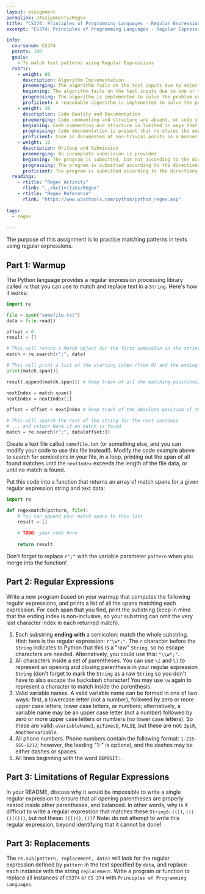 ```yaml
---
layout: assignment
permalink: /Assignments/Regex
title: "CS374: Principles of Programming Languages - Regular Expressions"
excerpt: "CS374: Principles of Programming Languages - Regular Expressions"

info:
  coursenum: CS374
  points: 100
  goals:
    - To match text patterns using Regular Expressions
  rubric:
    - weight: 60
      description: Algorithm Implementation
      preemerging: The algorithm fails on the test inputs due to major issues, or the program fails to compile and/or run
      beginning: The algorithm fails on the test inputs due to one or more minor issues
      progressing: The algorithm is implemented to solve the problem correctly according to given test inputs, but would fail if executed in a general case due to a minor issue or omission in the algorithm design or implementation
      proficient: A reasonable algorithm is implemented to solve the problem which correctly solves the problem according to the given test inputs, and would be reasonably expected to solve the problem in the general case
    - weight: 30
      description: Code Quality and Documentation
      preemerging: Code commenting and structure are absent, or code structure departs significantly from best practice, and/or the code departs significantly from the style guide
      beginning: Code commenting and structure is limited in ways that reduce the readability of the program, and/or there are minor departures from the style guide
      progressing: Code documentation is present that re-states the explicit code definitions, and/or code is written that mostly adheres to the style guide
      proficient: Code is documented at non-trivial points in a manner that enhances the readability of the program, and code is written according to the style guide
    - weight: 10
      description: Writeup and Submission
      preemerging: An incomplete submission is provided
      beginning: The program is submitted, but not according to the directions in one or more ways (for example, because it is lacking a readme writeup)
      progressing: The program is submitted according to the directions with a minor omission or correction needed, and with at least superficial responses to the bolded questions throughout
      proficient: The program is submitted according to the directions, including a readme writeup describing the solution, and thoughtful answers to the bolded questions throughout    
  readings:
    - rtitle: "Regex Activity"
      rlink: "../Activities/Regex"  
    - rtitle: "Regex Reference"
      rlink: "https://www.w3schools.com/python/python_regex.asp"
            
tags:
  - regex
  
---
```


The purpose of this assignment is to practice matching patterns in texts using regular expressions.  

## Part 1: Warmup

The Python language provides a regular expression processing library called `re` that you can use to match and replace text in a `String`.  Here's how it works:

```python
import re

file = open("somefile.txt")
data = file.read()

offset = 0
result = []

# This will return a Match object for the first semicolon in the string
match = re.search(r";", data)

# This will print a list of the starting index (from 0) and the ending index (non-inclusive) of the match
print(match.span())

result.append(match.span()) # keep track of all the matching positions, relative to the prior match position

nextIndex = match.span()
nextIndex = nextIndex[1]

offset = offset + nextIndex # keep track of the absolute position of the most recent match

# This will search the rest of the string for the next instance
# ... and return None if no match is found
match = re.search(r";", data[offset:])
```

Create a text file called `somefile.txt` (or something else, and you can modify your code to use this file instead!).  Modify the code example above to search for semicolons in your file, in a loop, printing out the span of all found matches until the `nextIndex` exceeds the length of the file data, or until no match is found.

Put this code into a function that returns an array of match spans for a given regular expression string and text data:

```python
import re

def regexmatch(pattern, file):
    # You can append your match spans to this list
    result = []
    
    # TODO: your code here
    
    return result
```

Don't forget to replace `r";"` with the variable parameter `pattern` when you merge into the function!

## Part 2: Regular Expressions

Write a new program based on your warmup that computes the following regular expressions, and prints a list of all the spans matching each expression.  For each span that you find, print the substring (keep in mind that the ending index is non-inclusive, so your substring can omit the very last character index in each returned match).

1. Each substring **ending with** a semicolon: match the whole substring.  Hint: here is the regular expression: `r"\w*;"`.  The `r` character before the `String` indicates to Python that this is a "raw" `String`, so no escape characters are needed.  Alternatively, you could use this: `"\\w*;"`.
2. All characters inside a set of parentheses.  You can use `\(` and `\)` to represent an opening and closing parenthesis in your regular expression `String` (don't forget to mark the `String` as a raw `String` so you don't have to also escape the backslash character!  You may use `\w` again to represent a character to match inside the parenthesis.
3. Valid variable names.  A valid variable name can be formed in one of two ways: first, a lowercase letter (not a number), followed by zero or more upper case letters, lower case letters, or numbers; alternatively, a variable name may be an upper case letter (not a number) followed by zero or more upper case letters or numbers (no lower case letters).  So these are valid: `aVariableName1`, `piTimesD`, `FALSE`, but these are not: `2piR`, `AnotherVariable`.  
3. All phone numbers.  Phone numbers contain the following format: `1-215-555-1212`; however, the leading "1-" is optional, and the dashes may be either dashes or spaces.
4. All lines beginning with the word `DEPOSIT:`.

## Part 3: Limitations of Regular Expressions

In your README, discuss why it would be impossible to write a single regular expression to ensure that all opening parentheses are properly nested inside other parentheses, and balanced.  In other words, why is it difficult to write a regular expression that matches these `String`s: `(())`, `(()()(()))`, but not these: `((()()`, `())`?  Note: do not attempt to write this regular expression, beyond identifying that it cannot be done!

## Part 3: Replacements

The `re.sub(pattern, replacement, data)` will look for the regular expression defined by `pattern` in the text specified by `data`, and replace each instance with the string `replacement`.  Write a program or function to replace all instances of `CS374` or `CS 374` with `Principles of Programming Languages`.